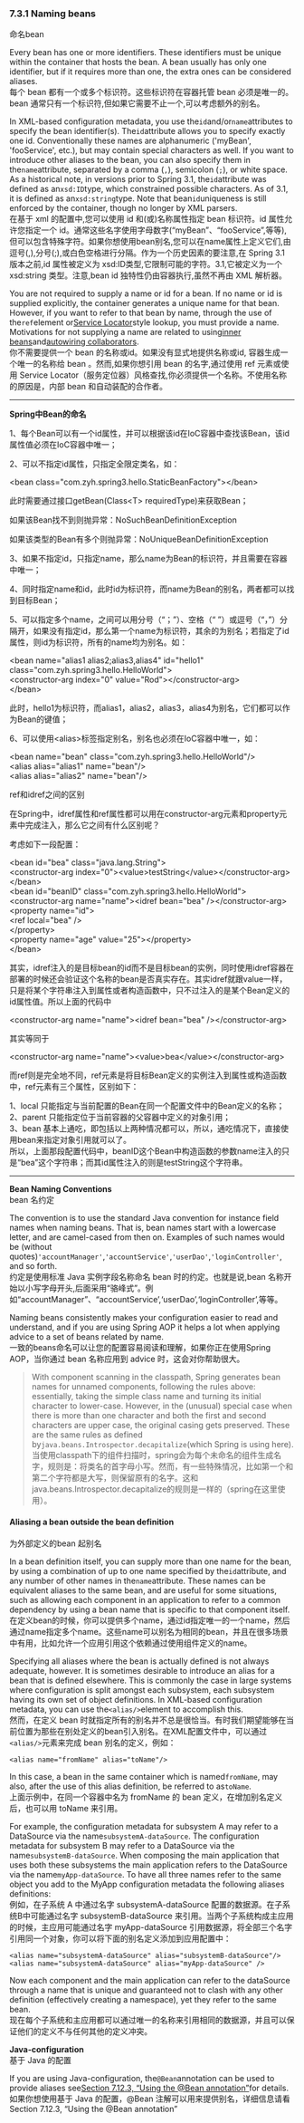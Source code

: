 ### 7.3.1 Naming beans

命名bean

Every bean has one or more identifiers. These identifiers must be unique within the container that hosts the bean. A bean usually has only one identifier, but if it requires more than one, the extra ones can be considered aliases.  
每个 bean 都有一个或多个标识符。这些标识符在容器托管 bean 必须是唯一的。bean 通常只有一个标识符,但如果它需要不止一个,可以考虑额外的别名。

In XML-based configuration metadata, you use the`id`and/or`name`attributes to specify the bean identifier\(s\). The`id`attribute allows you to specify exactly one id. Conventionally these names are alphanumeric \('myBean', 'fooService', etc.\), but may contain special characters as well. If you want to introduce other aliases to the bean, you can also specify them in the`name`attribute, separated by a comma \(`,`\), semicolon \(`;`\), or white space. As a historical note, in versions prior to Spring 3.1, the`id`attribute was defined as an`xsd:ID`type, which constrained possible characters. As of 3.1, it is defined as an`xsd:string`type. Note that bean`id`uniqueness is still enforced by the container, though no longer by XML parsers.  
在基于 xml 的配置中,您可以使用 id 和\(或\)名称属性指定 bean 标识符。id 属性允许您指定一个 id。通常这些名字使用字母数字\(“myBean”、“fooService”,等等\),但可以包含特殊字符。如果你想使用bean别名,您可以在name属性上定义它们,由逗号\(,\),分号\(;\),或白色空格进行分隔。作为一个历史因素的要注意,在 Spring 3.1 版本之前,id 属性被定义为 xsd:ID类型,它限制可能的字符。3.1,它被定义为一个 xsd:string 类型。注意,bean id 独特性仍由容器执行,虽然不再由 XML 解析器。

You are not required to supply a name or id for a bean. If no name or id is supplied explicitly, the container generates a unique name for that bean. However, if you want to refer to that bean by name, through the use of the`ref`element or[Service Locator](https://docs.spring.io/spring/docs/current/spring-framework-reference/htmlsingle/#beans-servicelocator)style lookup, you must provide a name. Motivations for not supplying a name are related to using[inner beans](https://docs.spring.io/spring/docs/current/spring-framework-reference/htmlsingle/#beans-inner-beans)and[autowiring collaborators](https://docs.spring.io/spring/docs/current/spring-framework-reference/htmlsingle/#beans-factory-autowire).  
你不需要提供一个 bean 的名称或id。如果没有显式地提供名称或id, 容器生成一个唯一的名称给 bean 。然而,如果你想引用 bean 的名字,通过使用 ref 元素或使用 Service Locator（服务定位器）风格查找,你必须提供一个名称。不使用名称的原因是，内部 bean 和自动装配的合作者。

---

**Spring中Bean的命名**

1、每个Bean可以有一个id属性，并可以根据该id在IoC容器中查找该Bean，该id属性值必须在IoC容器中唯一；

2、可以不指定id属性，只指定全限定类名，如：

&lt;bean class="com.zyh.spring3.hello.StaticBeanFactory"&gt;&lt;/bean&gt;

此时需要通过接口getBean\(Class&lt;T&gt; requiredType\)来获取Bean；

如果该Bean找不到则抛异常：NoSuchBeanDefinitionException

如果该类型的Bean有多个则抛异常：NoUniqueBeanDefinitionException

3、如果不指定id，只指定name，那么name为Bean的标识符，并且需要在容器中唯一；

4、同时指定name和id，此时id为标识符，而name为Bean的别名，两者都可以找到目标Bean；

5、可以指定多个name，之间可以用分号（“；”）、空格（“ ”）或逗号（“，”）分隔开，如果没有指定id，那么第一个name为标识符，其余的为别名；若指定了id属性，则id为标识符，所有的name均为别名。如：

&lt;bean name="alias1 alias2;alias3,alias4" id="hello1" class="com.zyh.spring3.hello.HelloWorld"&gt;  
&lt;constructor-arg index="0" value="Rod"&gt;&lt;/constructor-arg&gt;  
&lt;/bean&gt;

此时，hello1为标识符，而alias1，alias2，alias3，alias4为别名，它们都可以作为Bean的键值；

6、可以使用&lt;alias&gt;标签指定别名，别名也必须在IoC容器中唯一，如：

&lt;bean name="bean" class="com.zyh.spring3.hello.HelloWorld"/&gt;  
&lt;alias alias="alias1" name="bean"/&gt;  
&lt;alias alias="alias2" name="bean"/&gt;

ref和idref之间的区别

在Spring中，idref属性和ref属性都可以用在constructor-arg元素和property元素中完成注入，那么它之间有什么区别呢？

考虑如下一段配置：

&lt;bean id="bea" class="java.lang.String"&gt;  
&lt;constructor-arg index="0"&gt;&lt;value&gt;testString&lt;/value&gt;&lt;/constructor-arg&gt;  
&lt;/bean&gt;  
&lt;bean id="beanID" class="com.zyh.spring3.hello.HelloWorld"&gt;  
&lt;constructor-arg name="name"&gt;&lt;idref bean="bea" /&gt;&lt;/constructor-arg&gt;  
&lt;property name="id"&gt;  
&lt;ref local="bea" /&gt;  
&lt;/property&gt;  
&lt;property name="age" value="25"&gt;&lt;/property&gt;  
&lt;/bean&gt;

其实，idref注入的是目标bean的id而不是目标bean的实例，同时使用idref容器在部署的时候还会验证这个名称的bean是否真实存在。其实idref就跟value一样，只是将某个字符串注入到属性或者构造函数中，只不过注入的是某个Bean定义的id属性值。所以上面的代码中

&lt;constructor-arg name="name"&gt;&lt;idref bean="bea" /&gt;&lt;/constructor-arg&gt;

其实等同于

&lt;constructor-arg name="name"&gt;&lt;value&gt;bea&lt;/value&gt;&lt;/constructor-arg&gt;

而ref则是完全地不同，ref元素是将目标Bean定义的实例注入到属性或构造函数中，ref元素有三个属性，区别如下：

1、local 只能指定与当前配置的Bean在同一个配置文件中的Bean定义的名称；  
2、parent 只能指定位于当前容器的父容器中定义的对象引用；  
3、bean 基本上通吃，即包括以上两种情况都可以，所以，通吃情况下，直接使用bean来指定对象引用就可以了。  
所以，上面那段配置代码中，beanID这个Bean中构造函数的参数name注入的只是“bea”这个字符串；而其id属性注入的则是testString这个字符串。

---

**Bean Naming Conventions**  
bean 名约定

The convention is to use the standard Java convention for instance field names when naming beans. That is, bean names start with a lowercase letter, and are camel-cased from then on. Examples of such names would be \(without quotes\)`'accountManager'`,`'accountService'`,`'userDao'`,`'loginController'`, and so forth.  
约定是使用标准 Java 实例字段名称命名 bean 时的约定。也就是说,bean 名称开始以小写字母开头,后面采用“骆峰式”。例如“accountManager”、“accountService’,‘userDao’,‘loginController’,等等。

Naming beans consistently makes your configuration easier to read and understand, and if you are using Spring AOP it helps a lot when applying advice to a set of beans related by name.  
一致的beans命名可以让您的配置容易阅读和理解，如果你正在使用Spring AOP，当你通过 bean 名称应用到 advice 时，这会对你帮助很大。

> With component scanning in the classpath, Spring generates bean names for unnamed components, following the rules above: essentially, taking the simple class name and turning its initial character to lower-case. However, in the \(unusual\) special case when there is more than one character and both the first and second characters are upper case, the original casing gets preserved. These are the same rules as defined by`java.beans.Introspector.decapitalize`\(which Spring is using here\).  
> 当使用classpath下的组件扫描时，spring会为每个未命名的组件生成名字，规则是：将类名的首字母小写。然而，有一些特殊情况，比如第一个和第二个字符都是大写，则保留原有的名字。这和java.beans.Introspector.decapitalize的规则是一样的（spring在这里使用）。

#### Aliasing a bean outside the bean definition

为外部定义的bean 起别名

In a bean definition itself, you can supply more than one name for the bean, by using a combination of up to one name specified by the`id`attribute, and any number of other names in the`name`attribute. These names can be equivalent aliases to the same bean, and are useful for some situations, such as allowing each component in an application to refer to a common dependency by using a bean name that is specific to that component itself.  
在定义bean的时候，你可以提供多个name，通过id指定唯一的一个name，然后通过name指定多个name。这些name可以别名为相同的bean，并且在很多场景中有用，比如允许一个应用引用这个依赖通过使用组件定义的name。

Specifying all aliases where the bean is actually defined is not always adequate, however. It is sometimes desirable to introduce an alias for a bean that is defined elsewhere. This is commonly the case in large systems where configuration is split amongst each subsystem, each subsystem having its own set of object definitions. In XML-based configuration metadata, you can use the`<alias/>`element to accomplish this.  
然而，在定义 bean 时就指定所有的别名并不总是很恰当。有时我们期望能够在当前位置为那些在别处定义的bean引入别名。在XML配置文件中，可以通过`<alias/>`元素来完成 bean 别名的定义，例如：

```
<alias name="fromName" alias="toName"/>
```

In this case, a bean in the same container which is named`fromName`, may also, after the use of this alias definition, be referred to as`toName`.  
上面示例中，在同一个容器中名为 fromName 的 bean 定义，在增加别名定义后，也可以用 toName 来引用。

For example, the configuration metadata for subsystem A may refer to a DataSource via the name`subsystemA-dataSource`. The configuration metadata for subsystem B may refer to a DataSource via the name`subsystemB-dataSource`. When composing the main application that uses both these subsystems the main application refers to the DataSource via the name`myApp-dataSource`. To have all three names refer to the same object you add to the MyApp configuration metadata the following aliases definitions:  
例如，在子系统 A 中通过名字 subsystemA-dataSource 配置的数据源。在子系统B中可能通过名字 subsystemB-dataSource 来引用。当两个子系统构成主应用的时候，主应用可能通过名字 myApp-dataSource 引用数据源，将全部三个名字引用同一个对象，你可以将下面的别名定义添加到应用配置中：

```
<alias name="subsystemA-dataSource" alias="subsystemB-dataSource"/>
<alias name="subsystemA-dataSource" alias="myApp-dataSource" />
```

Now each component and the main application can refer to the dataSource through a name that is unique and guaranteed not to clash with any other definition \(effectively creating a namespace\), yet they refer to the same bean.  
现在每个子系统和主应用都可以通过唯一的名称来引用相同的数据源，并且可以保证他们的定义不与任何其他的定义冲突。

**Java-configuration**  
基于 Java 的配置

If you are using Java-configuration, the`@Bean`annotation can be used to provide aliases see[Section 7.12.3, “Using the @Bean annotation”](https://docs.spring.io/spring/docs/current/spring-framework-reference/htmlsingle/#beans-java-bean-annotation)for details.  
如果你想使用基于 Java 的配置，@Bean 注解可以用来提供别名，详细信息请看 Section 7.12.3, “Using the @Bean annotation”

